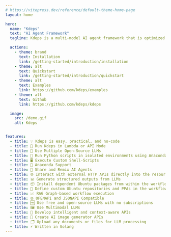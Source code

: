 ```yaml
---
# https://vitepress.dev/reference/default-theme-home-page
layout: home

hero:
  name: "Kdeps"
  text: "AI Agent Framework"
  tagline: Kdeps is a multi-model AI agent framework that is optimized for creating purpose-built Dockerized RAG AI agents APIs ready to be deployed in the cloud.

  actions:
    - theme: brand
      text: Installation
      link: /getting-started/introduction/installation
    - theme: alt
      text: Quickstart
      link: /getting-started/introduction/quickstart
    - theme: alt
      text: Examples
      link: https://github.com/kdeps/examples
    - theme: alt
      text: Github
      link: https://github.com/kdeps/kdeps

  image:
    src: /demo.gif
    alt: Kdeps


features:
  - title: 💡 Kdeps is easy, practical, and no-code
  - title: 🚀 Run Kdeps in Lambda or API Mode
  - title: 🤖 Use Multiple Open-Source LLMs
  - title: 🐍 Run Python scripts in isolated environments using Anaconda
  - title: 🖥️ Execute Custom Shell-Scripts
  - title: 🧪 Anaconda Support
  - title: 🔄 Share and Remix AI Agents
  - title: 🌐 Interact with external HTTP APIs directly into the resource
  - title: 📊 Generate structured outputs from LLMs
  - title: 📦 Install dependent Ubuntu packages from within the workflow configuration
  - title: 📜 Define custom Ubuntu repositories and PPAs in the workflow
  - title: 📈 RAG Graph-based workflow execution
  - title: 🌐 OPENAPI and JSONAPI Compatible
  - title: 🆓 Use free and open-source LLMs with no subscriptions
  - title: 🖼️ Use Multimodal LLMs
  - title: 🧠 Develop intelligent and context-aware APIs
  - title: 🎨 Create AI image generator APIs
  - title: 🗂️ Upload any documents or files for LLM processing
  - title: ⚡ Written in Golang
---
```


<script setup>
import DefaultTheme from 'vitepress/theme';
import '/public/custom.css';
</script>

